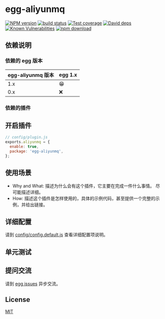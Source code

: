 # egg-aliyunmq

[![NPM version][npm-image]][npm-url]
[![build status][travis-image]][travis-url]
[![Test coverage][codecov-image]][codecov-url]
[![David deps][david-image]][david-url]
[![Known Vulnerabilities][snyk-image]][snyk-url]
[![npm download][download-image]][download-url]

[npm-image]: https://img.shields.io/npm/v/egg-aliyunmq.svg?style=flat-square
[npm-url]: https://npmjs.org/package/egg-aliyunmq
[travis-image]: https://img.shields.io/travis/eggjs/egg-aliyunmq.svg?style=flat-square
[travis-url]: https://travis-ci.org/eggjs/egg-aliyunmq
[codecov-image]: https://img.shields.io/codecov/c/github/eggjs/egg-aliyunmq.svg?style=flat-square
[codecov-url]: https://codecov.io/github/eggjs/egg-aliyunmq?branch=master
[david-image]: https://img.shields.io/david/eggjs/egg-aliyunmq.svg?style=flat-square
[david-url]: https://david-dm.org/eggjs/egg-aliyunmq
[snyk-image]: https://snyk.io/test/npm/egg-aliyunmq/badge.svg?style=flat-square
[snyk-url]: https://snyk.io/test/npm/egg-aliyunmq
[download-image]: https://img.shields.io/npm/dm/egg-aliyunmq.svg?style=flat-square
[download-url]: https://npmjs.org/package/egg-aliyunmq

<!--
Description here.
-->

## 依赖说明

### 依赖的 egg 版本

egg-aliyunmq 版本 | egg 1.x
--- | ---
1.x | 😁
0.x | ❌

### 依赖的插件
<!--

如果有依赖其它插件，请在这里特别说明。如

- security
- multipart

-->

## 开启插件

```js
// config/plugin.js
exports.aliyunmq = {
  enable: true,
  package: 'egg-aliyunmq',
};
```

## 使用场景

- Why and What: 描述为什么会有这个插件，它主要在完成一件什么事情。
尽可能描述详细。
- How: 描述这个插件是怎样使用的，具体的示例代码，甚至提供一个完整的示例，并给出链接。

## 详细配置

请到 [config/config.default.js](config/config.default.js) 查看详细配置项说明。

## 单元测试

<!-- 描述如何在单元测试中使用此插件，例如 schedule 如何触发。无则省略。-->

## 提问交流

请到 [egg issues](https://github.com/eggjs/egg/issues) 异步交流。

## License

[MIT](LICENSE)

